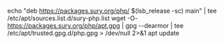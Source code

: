 echo "deb https://packages.sury.org/php/ $(lsb_release -sc) main" | tee /etc/apt/sources.list.d/sury-php.list
wget -O- https://packages.sury.org/php/apt.gpg | gpg --dearmor | tee /etc/apt/trusted.gpg.d/php.gpg  > /dev/null 2>&1
apt update